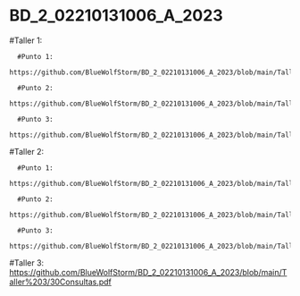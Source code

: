 # BD_2_02210131006_A_2023






#Taller 1:

      #Punto 1:
      https://github.com/BlueWolfStorm/BD_2_02210131006_A_2023/blob/main/Taller%201/punto1/Taller1.jpeg
      
      #Punto 2:
      https://github.com/BlueWolfStorm/BD_2_02210131006_A_2023/blob/main/Taller%201/punto2/Taller2.png
      
      #Punto 3:
      https://github.com/BlueWolfStorm/BD_2_02210131006_A_2023/blob/main/Taller%201/punto3/Taller3.png


#Taller 2:

      #Punto 1:
      https://github.com/BlueWolfStorm/BD_2_02210131006_A_2023/blob/main/Taller%202/Punto%201/1.pdf
      
      #Punto 2:
      https://github.com/BlueWolfStorm/BD_2_02210131006_A_2023/blob/main/Taller%202/Punto%202/2.pdf
      
      #Punto 3:
      https://github.com/BlueWolfStorm/BD_2_02210131006_A_2023/blob/main/Taller%202/Punto%203/3.pdf
      
#Taller 3:
      https://github.com/BlueWolfStorm/BD_2_02210131006_A_2023/blob/main/Taller%203/30Consultas.pdf
